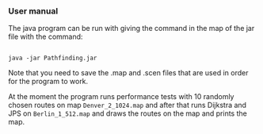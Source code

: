 ### User manual

The java program can be run with giving the command in the map of the jar file with the command:   

```

java -jar Pathfinding.jar 
```

Note that you need to save the .map and .scen files that are used in order for the program to work. 

At the moment the program runs performance tests with 10 randomly chosen routes on map `Denver_2_1024.map` and after that runs Dijkstra and JPS on `Berlin_1_512.map` and draws the routes on the map and prints the map. 

